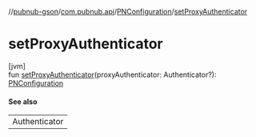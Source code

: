 //[pubnub-gson](../../../index.md)/[com.pubnub.api](../index.md)/[PNConfiguration](index.md)/[setProxyAuthenticator](set-proxy-authenticator.md)

# setProxyAuthenticator

[jvm]\
fun [setProxyAuthenticator](set-proxy-authenticator.md)(proxyAuthenticator: Authenticator?): [PNConfiguration](index.md)

#### See also

| |
|---|
| Authenticator |
